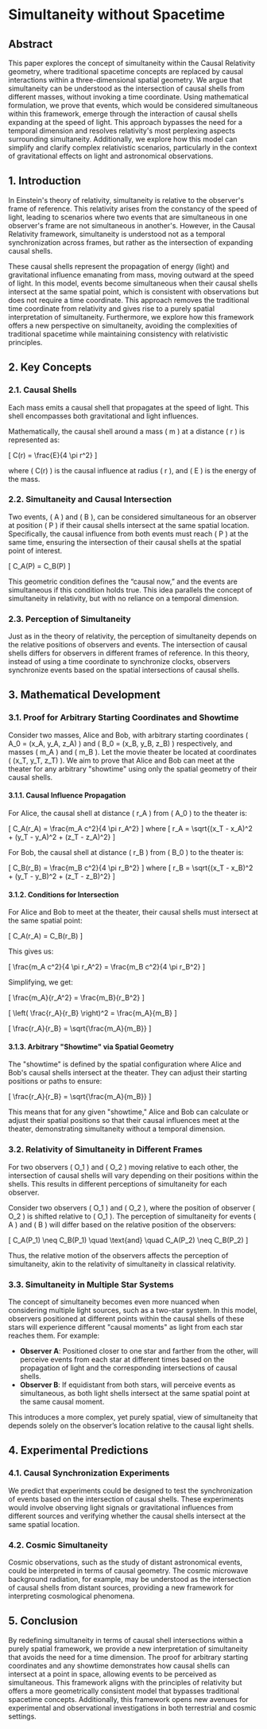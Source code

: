 # Simultaneity without Spacetime

## Abstract

This paper explores the concept of simultaneity within the Causal Relativity geometry, where traditional spacetime concepts are replaced by causal interactions within a three-dimensional spatial geometry. We argue that simultaneity can be understood as the intersection of causal shells from different masses, without invoking a time coordinate. Using mathematical formulation, we prove that events, which would be considered simultaneous within this framework, emerge through the interaction of causal shells expanding at the speed of light. This approach bypasses the need for a temporal dimension and resolves relativity's most perplexing aspects surrounding simultaneity. Additionally, we explore how this model can simplify and clarify complex relativistic scenarios, particularly in the context of gravitational effects on light and astronomical observations.

## 1. Introduction

In Einstein's theory of relativity, simultaneity is relative to the observer's frame of reference. This relativity arises from the constancy of the speed of light, leading to scenarios where two events that are simultaneous in one observer's frame are not simultaneous in another's. However, in the Causal Relativity framework, simultaneity is understood not as a temporal synchronization across frames, but rather as the intersection of expanding causal shells.

These causal shells represent the propagation of energy (light) and gravitational influence emanating from mass, moving outward at the speed of light. In this model, events become simultaneous when their causal shells intersect at the same spatial point, which is consistent with observations but does not require a time coordinate. This approach removes the traditional time coordinate from relativity and gives rise to a purely spatial interpretation of simultaneity. Furthermore, we explore how this framework offers a new perspective on simultaneity, avoiding the complexities of traditional spacetime while maintaining consistency with relativistic principles.

## 2. Key Concepts

### 2.1. Causal Shells

Each mass emits a causal shell that propagates at the speed of light. This shell encompasses both gravitational and light influences. 

Mathematically, the causal shell around a mass \( m \) at a distance \( r \) is represented as:

\[
C(r) = \frac{E}{4 \pi r^2}
\]

where \( C(r) \) is the causal influence at radius \( r \), and \( E \) is the energy of the mass.

### 2.2. Simultaneity and Causal Intersection

Two events, \( A \) and \( B \), can be considered simultaneous for an observer at position \( P \) if their causal shells intersect at the same spatial location. Specifically, the causal influence from both events must reach \( P \) at the same time, ensuring the intersection of their causal shells at the spatial point of interest.

\[
C_A(P) = C_B(P)
\]

This geometric condition defines the “causal now,” and the events are simultaneous if this condition holds true. This idea parallels the concept of simultaneity in relativity, but with no reliance on a temporal dimension.

### 2.3. Perception of Simultaneity

Just as in the theory of relativity, the perception of simultaneity depends on the relative positions of observers and events. The intersection of causal shells differs for observers in different frames of reference. In this theory, instead of using a time coordinate to synchronize clocks, observers synchronize events based on the spatial intersections of causal shells.

## 3. Mathematical Development

### 3.1. Proof for Arbitrary Starting Coordinates and Showtime

Consider two masses, Alice and Bob, with arbitrary starting coordinates \( A_0 = (x_A, y_A, z_A) \) and \( B_0 = (x_B, y_B, z_B) \) respectively, and masses \( m_A \) and \( m_B \). Let the movie theater be located at coordinates \( (x_T, y_T, z_T) \). We aim to prove that Alice and Bob can meet at the theater for any arbitrary "showtime" using only the spatial geometry of their causal shells.

#### 3.1.1. Causal Influence Propagation

For Alice, the causal shell at distance \( r_A \) from \( A_0 \) to the theater is:

\[
C_A(r_A) = \frac{m_A c^2}{4 \pi r_A^2}
\]
where 
\[
r_A = \sqrt{(x_T - x_A)^2 + (y_T - y_A)^2 + (z_T - z_A)^2}
\]

For Bob, the causal shell at distance \( r_B \) from \( B_0 \) to the theater is:

\[
C_B(r_B) = \frac{m_B c^2}{4 \pi r_B^2}
\]
where 
\[
r_B = \sqrt{(x_T - x_B)^2 + (y_T - y_B)^2 + (z_T - z_B)^2}
\]

#### 3.1.2. Conditions for Intersection

For Alice and Bob to meet at the theater, their causal shells must intersect at the same spatial point:

\[
C_A(r_A) = C_B(r_B)
\]

This gives us:

\[
\frac{m_A c^2}{4 \pi r_A^2} = \frac{m_B c^2}{4 \pi r_B^2}
\]

Simplifying, we get:

\[
\frac{m_A}{r_A^2} = \frac{m_B}{r_B^2}
\]

\[
\left( \frac{r_A}{r_B} \right)^2 = \frac{m_A}{m_B}
\]

\[
\frac{r_A}{r_B} = \sqrt{\frac{m_A}{m_B}}
\]

#### 3.1.3. Arbitrary "Showtime" via Spatial Geometry

The "showtime" is defined by the spatial configuration where Alice and Bob's causal shells intersect at the theater. They can adjust their starting positions or paths to ensure:

\[
\frac{r_A}{r_B} = \sqrt{\frac{m_A}{m_B}}
\]

This means that for any given "showtime," Alice and Bob can calculate or adjust their spatial positions so that their causal influences meet at the theater, demonstrating simultaneity without a temporal dimension.

### 3.2. Relativity of Simultaneity in Different Frames

For two observers \( O_1 \) and \( O_2 \) moving relative to each other, the intersection of causal shells will vary depending on their positions within the shells. This results in different perceptions of simultaneity for each observer.

Consider two observers \( O_1 \) and \( O_2 \), where the position of observer \( O_2 \) is shifted relative to \( O_1 \). The perception of simultaneity for events \( A \) and \( B \) will differ based on the relative position of the observers:

\[
C_A(P_1) \neq C_B(P_1) \quad \text{and} \quad C_A(P_2) \neq C_B(P_2)
\]

Thus, the relative motion of the observers affects the perception of simultaneity, akin to the relativity of simultaneity in classical relativity.

### 3.3. Simultaneity in Multiple Star Systems

The concept of simultaneity becomes even more nuanced when considering multiple light sources, such as a two-star system. In this model, observers positioned at different points within the causal shells of these stars will experience different "causal moments" as light from each star reaches them. For example:

- **Observer A**: Positioned closer to one star and farther from the other, will perceive events from each star at different times based on the propagation of light and the corresponding intersections of causal shells.
- **Observer B**: If equidistant from both stars, will perceive events as simultaneous, as both light shells intersect at the same spatial point at the same causal moment.

This introduces a more complex, yet purely spatial, view of simultaneity that depends solely on the observer’s location relative to the causal light shells.

## 4. Experimental Predictions

### 4.1. Causal Synchronization Experiments

We predict that experiments could be designed to test the synchronization of events based on the intersection of causal shells. These experiments would involve observing light signals or gravitational influences from different sources and verifying whether the causal shells intersect at the same spatial location.

### 4.2. Cosmic Simultaneity

Cosmic observations, such as the study of distant astronomical events, could be interpreted in terms of causal geometry. The cosmic microwave background radiation, for example, may be understood as the intersection of causal shells from distant sources, providing a new framework for interpreting cosmological phenomena.

## 5. Conclusion

By redefining simultaneity in terms of causal shell intersections within a purely spatial framework, we provide a new interpretation of simultaneity that avoids the need for a time dimension. The proof for arbitrary starting coordinates and any showtime demonstrates how causal shells can intersect at a point in space, allowing events to be perceived as simultaneous. This framework aligns with the principles of relativity but offers a more geometrically consistent model that bypasses traditional spacetime concepts. Additionally, this framework opens new avenues for experimental and observational investigations in both terrestrial and cosmic settings.
